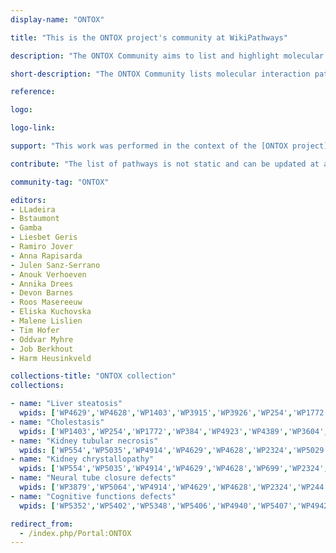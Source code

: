 ```yaml
---
display-name: "ONTOX"

title: "This is the ONTOX project's community at WikiPathways"

description: "The ONTOX Community aims to list and highlight molecular interaction pathways related to hepato-, nephro-, and neurodevelopmental toxicities. This collection is curated and maintained by biocurators and domain experts from the [ONTOX project](https://ontox-project.eu/). The community features pathways involved in organ-specific toxicity responses. All pathway lists and related resources are publicly available and can be downloaded from dedicated GitHub repositories, with separate lists maintained for hepatotoxicity, nephrotoxicity, and neurodevelopmental toxicity pathways [https://github.com/ontox-maps/ontox_wikipathways](https://github.com/ontox-maps/ontox_wikipathways)."

short-description: "The ONTOX Community lists molecular interaction pathways related to hepato-, nephro-, and neurodevelopmental toxicities."

reference: 

logo:

logo-link:

support: "This work was performed in the context of the [ONTOX project](https://ontoxproject.eu/) that has received funding from the European Union’s Horizon 2020 Research and Innovation programme under grant agreement No 963845. ONTOX is part of the [ASPIS project cluster](https://aspiscluster.eu/)."

contribute: "The list of pathways is not static and can be updated at any time. If you know of a pathway that should be added, please contact one of the administrators, Luiz Ladeira (lcladeira[AT]uliege.be) or Bernard Staumont (b.staumont[AT]uliege.be)."

community-tag: "ONTOX"

editors:
- LLadeira
- Bstaumont
- Gamba
- Liesbet Geris
- Ramiro Jover
- Anna Rapisarda
- Julen Sanz-Serrano
- Anouk Verhoeven
- Annika Drees
- Devon Barnes
- Roos Masereeuw
- Eliska Kuchovska
- Malene Lislien
- Tim Hofer
- Oddvar Myhre
- Job Berkhout
- Harm Heusinkveld

collections-title: "ONTOX collection"
collections:

- name: "Liver steatosis"
  wpids: ['WP4629','WP4628','WP1403','WP3915','WP3926','WP254','WP1772','WP384','WP2586','WP2873','WP3604','WP197','WP5329','WP5304','WP4718','WP5193','WP2875','WP477','WP5175','WP4259','WP5178','WP5173','WP4719','WP4720','WP4721','WP167','WP111','WP1541','WP5333','WP5276','WP697','WP2881','WP712','WP5275','WP2879','WP5274','WP143','WP357','WP206','WP5061','WP5323','WP176','WP5066','WP35','WP661','WP698','WP100','WP1495','WP500','WP534','WP334','WP195','WP4495','WP49','WP395','WP127','WP364','WP453','WP481','WP2637','WP3656','WP4742','WP3934','WP3965','WP3601','WP4010','WP2874','WP4315','WP422','WP382','WP4522','WP4586','WP3602','WP4190','WP4189','WP3963','WP5241','WP5034','WP5123','WP4317','WP368','WP3644','WP288','WP4396','WP2884','WP170','WP299','WP2882','WP5324','WP4723','WP4724','WP43','WP3941','WP408','WP4545','WP4963','WP2846','WP134','WP5433','WP5472','WP4172','WP690','WP3942','WP2878','WP2876','WP5088','WP98','WP4688','WP4496','WP2011','WP430','WP496','WP1982','WP78','WP2453','WP231','WP3599','WP3','WP4211','WP325','WP3871','WP716','WP4271','WP1533','WP4482','WP1531','WP2877']
- name: "Cholestasis"
  wpids: ['WP1403','WP254','WP1772','WP384','WP4923','WP4389','WP3604','WP5238','WP197','WP5329','WP5304','WP4718','WP5193','WP5176','WP2289','WP5333','WP5396','WP5276','WP697','WP2881','WP712','WP2879','WP5274','WP314','WP5061','WP5323','WP5066','WP35','WP698','WP100','WP334','WP195','WP4495','WP2112','WP395','WP364','WP453','WP2637','WP3656','WP3601','WP2874','WP422','WP382','WP3602','WP4190','WP4189','WP3963','WP3644','WP288','WP2884','WP170','WP299','WP2882','WP43','WP3941','WP408','WP4545','WP4963','WP5433','WP3942','WP2878','WP4496','WP2011','WP430','WP496','WP1982','WP231','WP3','WP716','WP4482','WP1531','WP2877']
- name: "Kidney tubular necrosis"
  wpids: ['WP554','WP5035','WP4914','WP4629','WP4628','WP2324','WP5029','WP1403','WP254','WP1772','WP384','WP5234','WP3874','WP4562','WP179','WP4493','WP4352','WP4803','WP4018','WP5190','WP4504','WP5473','WP530','WP5053','WP2491','WP5175','WP5389','WP707','WP531','WP4946','WP437','WP4806','WP4719','WP4720','WP111','WP1541','WP5061','WP4790','WP4157','WP4830','WP661','WP1495','WP534','WP5049','WP5166','WP4206','WP2456','WP4751','WP2369','WP195','WP4495','WP3670','WP3656','WP4236','WP5044','WP422','WP382','WP5236','WP3602','WP4190','WP4189','WP3963','WP2038','WP5279','WP2338','WP4329','WP5241','WP4324','WP4944','WP4945','WP4920','WP4921','WP5034','WP4922','WP5123','WP4317','WP4318','WP391','WP5038','WP368','WP5192','WP58','WP3953','WP3645','WP3644','WP5052','WP4758','WP5229','WP5133','WP268','WP61','WP5399','WP2884','WP4357','WP2882','WP3941','WP623','WP408','WP4172','WP4141','WP2571','WP3942','WP2572','WP5122','WP5321','WP98','WP4917','WP4838','WP4483','WP4756','WP3391','WP3947','WP732','WP1422','WP1471','WP78','WP2453','WP5050','WP560','WP366','WP5382','WP231','WP2036','WP75','WP4241','WP4595','WP497','WP4571','WP5158','WP5085','WP3888','WP4482','WP1531','WP2877','WP4698','WP4342','WP5216','WP363','WP428','WP399','WP4150','WP3529']
- name: "Kidney chrystallopathy"
  wpids: ['WP554','WP5035','WP4914','WP4629','WP4628','WP699','WP2324','WP2328','WP5029','WP1403','WP5036','WP5113','WP3926','WP254','WP1772','WP384','WP678','WP5155','WP5233','WP2586','WP2873','WP4707','WP5234','WP4752','WP1425','WP2380','WP2366','WP3874','WP4562','WP179','WP4918','WP4352','WP4803','WP4523','WP4018','WP545','WP4818','WP5190','WP4504','WP5473','WP530','WP5053','WP2491','WP5219','WP5175','WP5389','WP707','WP531','WP4946','WP4799','WP262','WP437','WP4806','WP4719','WP4720','WP4721','WP167','WP111','WP2197','WP1541','WP581','WP673','WP5276','WP697','WP2881','WP712','WP2870','WP3850','WP2879','WP314','WP143','WP5061','WP4790','WP306','WP3932','WP176','WP4157','WP4518','WP4830','WP661','WP698','WP100','WP1495','WP500','WP534','WP5049','WP4815','WP5292','WP5166','WP117','WP4206','WP2456','WP4751','WP2369','WP195','WP4495','WP3635','WP3670','WP3656','WP5172','WP4236','WP5044','WP422','WP382','WP5236','WP4205','WP3602','WP4190','WP4189','WP3963','WP2038','WP5279','WP2338','WP4329','WP5241','WP4324','WP4944','WP4945','WP4920','WP4921','WP5034','WP4922','WP5123','WP4317','WP4318','WP391','WP5038','WP368','WP5192','WP58','WP3953','WP3645','WP3644','WP5052','WP4758','WP5229','WP5133','WP268','WP61','WP5399','WP2884','WP4357','WP2882','WP43','WP3941','WP623','WP408','WP134','WP5043','WP136','WP5472','WP4971','WP4172','WP4141','WP2571','WP3942','WP2572','WP5122','WP5321','WP98','WP4917','WP4838','WP4483','WP4756','WP3391','WP3947','WP732','WP1422','WP691','WP1471','WP78','WP2453','WP5050','WP560','WP366','WP5382','WP231','WP2036','WP75','WP4241','WP4595','WP497','WP4571','WP5158','WP5085','WP3888','WP4482','WP1531','WP2877','WP4698','WP4342','WP5216','WP363','WP428','WP399','WP4150','WP3529']
- name: "Neural tube closure defects"
  wpids: ['WP3879','WP5064','WP4914','WP4629','WP4628','WP2324','WP244','WP4524','WP3925','WP1403','WP254','WP1772','WP384','WP5233','WP2586','WP2873','WP2516','WP3878','WP1425','WP3845','WP3874','WP4562','WP179','WP2023','WP2029','WP5417','WP4918','WP3585','WP2491','WP4259','WP531','WP4946','WP466','WP2858','WP437','WP111','WP3931','WP1541','WP581','WP673','WP2881','WP712','WP3996','WP405','WP306','WP3932','WP176','WP5066','WP35','WP45','WP2854','WP661','WP4249','WP47','WP2369','WP481','WP185','WP3656','WP2646','WP422','WP382','WP3666','WP2038','WP5241','WP4324','WP4920','WP4921','WP4922','WP4317','WP391','WP368','WP5192','WP3645','WP3644','WP4564','WP2064','WP268','WP61','WP2884','WP4357','WP170','WP2882','WP623','WP400','WP4963','WP2526','WP4172','WP3942','WP2878','WP4223','WP51','WP3664','WP5188','WP5150','WP78','WP2453','WP560','WP4816','WP366','WP5382','WP3674','WP1742','WP3871','WP4271','WP2877','WP4342','WP363','WP428','WP399','WP5442']
- name: "Cognitive functions defects"
  wpids: ['WP5352','WP5402','WP5348','WP5406','WP4940','WP5407','WP4942','WP5408','WP4950','WP4949','WP5376','WP5287','WP5345','WP4905','WP4657','WP5221','WP5222','WP5223','WP5224','WP4906','WP5365','WP5380','WP5400','WP4932','WP5401','WP5346','WP528','WP5420','WP4914','WP4629','WP4628','WP2324','WP5136','WP106','WP3925','WP1403','WP138','WP1539','WP254','WP1772','WP384','WP5233','WP2586','WP2873','WP2516','WP3878','WP3875','WP4923','WP5289','WP5234','WP4752','WP3676','WP550','WP4156','WP5031','WP1425','WP2380','WP2366','WP4874','WP3869','WP3845','WP3874','WP4562','WP5313','WP179','WP2023','WP2029','WP5417','WP4918','WP4519','WP3929','WP197','WP5304','WP4718','WP5283','WP4352','WP4803','WP4523','WP5117','WP5090','WP2355','WP5190','WP3585','WP4153','WP4931','WP5173','WP4875','WP707','WP531','WP4946','WP466','WP5154','WP2436','WP2855','WP5200','WP5180','WP437','WP4806','WP111','WP3931','WP1541','WP673','WP2881','WP712','WP3996','WP4269','WP5030','WP306','WP3932','WP176','WP5066','WP4549','WP35','WP45','WP524','WP4157','WP4159','WP4970','WP5143','WP2276','WP661','WP100','WP5426','WP4249','WP47','WP3924','WP5231','WP2369','WP53','WP481','WP185','WP4656','WP5351','WP5314','WP5171','WP2874','WP4589','WP422','WP382','WP4829','WP3584','WP4190','WP4189','WP2038','WP2338','WP5241','WP4324','WP4920','WP4921','WP4922','WP4317','WP391','WP368','WP5192','WP58','WP727','WP4288','WP3645','WP3644','WP4919','WP5083','WP4220','WP5366','WP1602','WP5119','WP268','WP61','WP2884','WP4357','WP5398','WP170','WP2882','WP4304','WP5093','WP623','WP408','WP2889','WP400','WP4963','WP5409','WP4222','WP4172','WP2848','WP3942','WP2878','WP3998','WP4223','WP4312','WP28','WP1455','WP5151','WP247','WP5381','WP4539','WP2267','WP1471','WP560','WP5382','WP3674','WP5227','WP4746','WP2032','WP231','WP3871','WP2877','WP363','WP428','WP399']

redirect_from:
  - /index.php/Portal:ONTOX
---       
```

